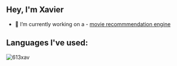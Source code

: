 ## Hey, I'm Xavier

- 🔭 I’m currently working on a - [movie recommmendation engine](https://github.com/613Xav/Letterboxd-movie-recommender)

## Languages I've used:

<p><img align="center" src="https://github-readme-stats.vercel.app/api/top-langs?username=613xav&show_icons=true&locale=en&layout=compact" alt="613xav" /></p>


<!--
**613Xav/613Xav** is a ✨ _special_ ✨ repository because its `README.md` (this file) appears on your GitHub profile.

Here are some ideas to get you started:

- 🔭 I’m currently working on ...
- 🌱 I’m currently learning ...
- 👯 I’m looking to collaborate on ...
- 🤔 I’m looking for help with ...
- 💬 Ask me about ...
- 📫 How to reach me: ...
- 😄 Pronouns: ...
- ⚡ Fun fact: ...
-->
